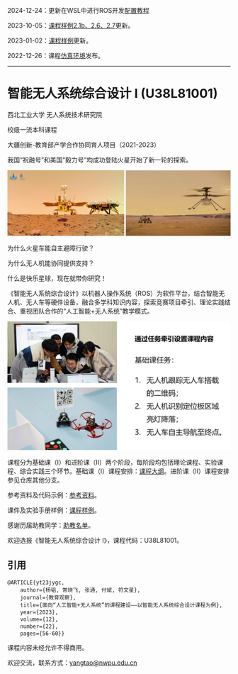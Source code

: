 2024-12-24：更新在WSL中进行ROS开发[配置教程](参考资料/%E5%9C%A8WSL%E4%B8%AD%E8%BF%9B%E8%A1%8CROS%E5%BC%80%E5%8F%91.md)

2023-10-05：[课程样例2.1b、2.6、2.7](课程样例)更新。

2023-01-02：[课程样例](课程样例)更新。

2022-12-26：课程[仿真环境](https://github.com/npu-ius-lab/npurobocourse_sim)发布。
***
# 智能无人系统综合设计 I (U38L81001)
西北工业大学 无人系统技术研究院

校级一流本科课程

大疆创新-教育部产学合作协同育人项目（2021-2023）

我国“祝融号”和美国“毅力号”均成功登陆火星开始了新一轮的探索。

![mars.png](fig/mars.png)

为什么火星车能自主避障行驶？

为什么无人机能协同提供支持？

什么是快乐星球，现在就带你研究！

《智能无人系统综合设计》以机器人操作系统（ROS）为软件平台，结合智能无人机、无人车等硬件设备，融合多学科知识内容，探索竞赛项目牵引、理论实践结合、重视团队合作的“人工智能+无人系统”教学模式。

![task.jpg](fig/task.jpg)

课程分为基础课（I）和进阶课（II）两个阶段，每阶段均包括理论课程、实验课程、综合实践三个环节。基础课（I）课程安排：[课程大纲](课程大纲)。进阶课（II）课程安排参见仓库其他分支。

参考资料及代码示例：[参考资料](参考资料)。

课件及实验手册样例：[课程样例](课程样例)。

感谢历届助教同学：[助教名单](助教名单)。

欢迎选报《智能无人系统综合设计 I》，课程代码：U38L81001。

## 引用

    @ARTICLE{yt23jygc,
        author={杨韬, 常晓飞, 张通, 付斌, 符文星},
        journal={教育观察}, 
        title={面向“人工智能+无人系统”的课程建设——以智能无人系统综合设计课程为例}, 
        year={2023},
        volume={12},
        number={22},
        pages={56-60}}

课程内容未经允许不得商用。

欢迎交流，联系方式：yangtao@nwpu.edu.cn

